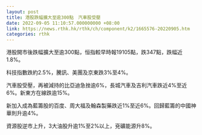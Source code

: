 ```yaml
---
layout: post
title: 港股跌幅擴大至逾300點　汽車股受壓
date: 2022-09-05 11:10:57.000000000 +08:00
link: https://news.rthk.hk/rthk/ch/component/k2/1665576-20220905.htm
categories: rthk
---
```


港股開市後跌幅擴大至逾300點，恒指較早時報19105點，跌347點，跌幅近1.8%。

科技指數跌約2.5%，騰訊、美團及京東跌3%至4%。

汽車股受壓，再被減持的比亞迪急挫逾6%，長城汽車及吉利汽車跌近4%至近6%。新東方在線跌逾15%。

新加入成為藍籌股的百度、周大福及翰森製藥跌近1%至近6%。回歸藍籌的中國神華則升逾4%。

資源股逆市上升，3大油股升逾1%至2%以上，兗礦能源升8%。
